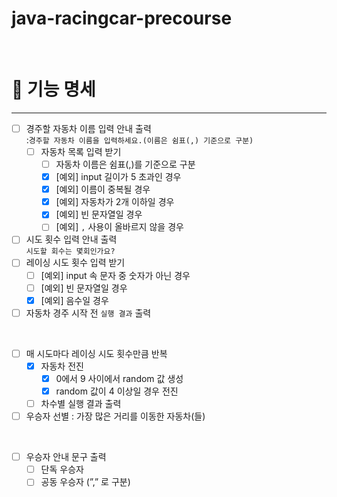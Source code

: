 # java-racingcar-precourse

<br>

# 🚗 기능 명세

---
- [ ] 경주할 자동차 이름 입력 안내 출력 
      <br>:`경주할 자동차 이름을 입력하세요.(이름은 쉼표(,) 기준으로 구분)`
  - [ ]  자동차 목록 입력 받기
      - [ ]  자동차 이름은 쉼표(,)를 기준으로 구분
      - [x]  [예외] input 길이가 5 초과인 경우
      - [x]  [예외] 이름이 중복될 경우
      - [x]  [예외] 자동차가 2개 이하일 경우
      - [x]  [예외] 빈 문자열일 경우
      - [ ]  [예외] `,` 사용이 올바르지 않을 경우
- [ ]  시도 횟수 입력 안내 출력
      <br>`시도할 회수는 몇회인가요?`
- [ ]  레이싱 시도 횟수 입력 받기
    - [ ]  [예외] input 속 문자 중 숫자가 아닌 경우
    - [ ]  [예외] 빈 문자열일 경우
    - [x]  [예외] 음수일 경우
- [ ]  자동차 경주 시작 전 `실행 결과` 출력

<br>

- [ ]  매 시도마다 레이싱 시도 횟수만큼 반복
    - [x]  자동차 전진
        - [x]  0에서 9 사이에서 random 값 생성
        - [x]  random 값이 4 이상일 경우 전진
    - [ ]  차수별 실행 결과 출력
- [ ]  우승자 선별 : 가장 많은 거리를 이동한 자동차(들)

<br>

- [ ]  우승자 안내 문구 출력
    - [ ]  단독 우승자
    - [ ]  공동 우승자 (”,” 로 구분)